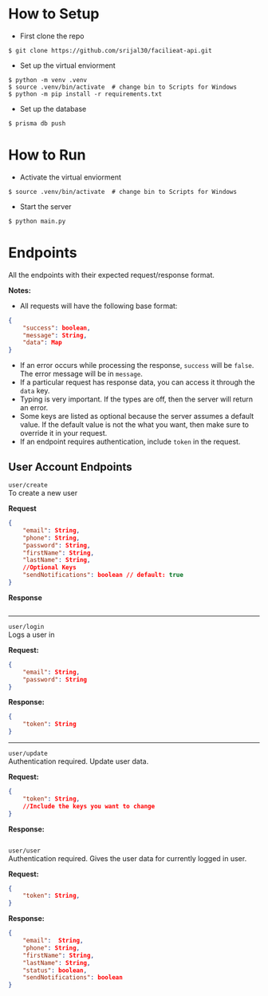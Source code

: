 # How to Setup
- First clone the repo
```
$ git clone https://github.com/srijal30/facilieat-api.git
```
- Set up the virtual enviorment
```
$ python -m venv .venv
$ source .venv/bin/activate  # change bin to Scripts for Windows
$ python -m pip install -r requirements.txt
```
- Set up the database
```
$ prisma db push
```
# How to Run
- Activate the virtual enviorment 
```
$ source .venv/bin/activate  # change bin to Scripts for Windows
```
- Start the server
```
$ python main.py
```

# Endpoints
All the endpoints with their expected request/response format.

**Notes:**
- All requests will have the following base format:
```json
{
    "success": boolean,
    "message": String, 
    "data": Map
}
```
- If an error occurs while processing the response, `success` will be `false`. The error message will be in `message`.
- If a particular request has response data, you can access it through the `data` key.
- Typing is very important. If the types are off, then the server will return an error.
- Some keys are listed as optional because the server assumes a default value. If the default value is not the what you want, then make sure to override it in your request.
- If an endpoint requires authentication, include `token` in the request.

## User Account Endpoints
`user/create` <br>
To create a new user

**Request**
```json
{
    "email": String,
    "phone": String,
    "password": String,
    "firstName": String,
    "lastName": String,
    //Optional Keys
    "sendNotifications": boolean // default: true
}
```
**Response**
```
```

---

`user/login` <br>
Logs a user in

**Request:**
```json
{
    "email": String,
    "password": String
}
```
**Response:**
```json
{
    "token": String
}
```

---

`user/update` <br>
Authentication required.
Update user data.

**Request:**
```json
{
    "token": String,
    //Include the keys you want to change
}
```
**Response:**
```json
```

`user/user` <br>
Authentication required.
Gives the user data for currently logged in user.

**Request:**
```json
{
    "token": String,
}
```
**Response:**
```json
{
    "email":  String,
    "phone": String,
    "firstName": String,
    "lastName": String,
    "status": boolean,
    "sendNotifications": boolean
}
```